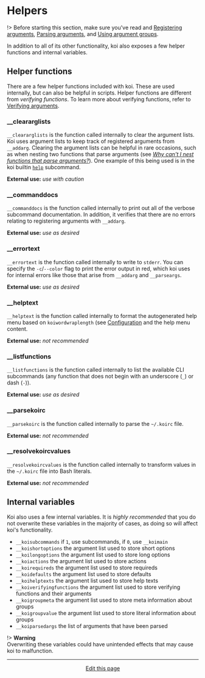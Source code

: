 # Helpers
!> Before starting this section, make sure you've read and [Registering arguments](/registering_arguments), [Parsing arguments](/parsing_arguments), and [Using argument groups](/using_argument_groups).

In addition to all of its other functionality, koi also exposes a few helper functions and internal variables.

## Helper functions
There are a few helper functions included with koi. These are used internally, but can also be helpful in scripts. Helper functions are different from _verifying functions_. To learn more about verifying functions, refer to [Verifying arguments](/verifying_arguments?id=verifying-functions).

### __cleararglists

`__cleararglists` is the function called internally to clear the argument lists. Koi uses argument lists to keep track of registered arguments from `__addarg`. Clearing the argument lists can be helpful in rare occasions, such as when nesting two functions that parse arguments (see *[Why can't I nest functions that parse arguments?](/faq?id=why-can39t-i-nest-functions-that-parse-arguments)*). One example of this being used is in the koi builtin [`help`](/using_subcommands?id=help) subcommand.

**External use:** _use with caution_

### __commanddocs

`__commanddocs` is the function called internally to print out all of the verbose subcommand documentation. In addition, it verifies that there are no errors relating to registering arguments with `__addarg`. 

**External use:** _use as desired_

### __errortext

`__errortext` is the function called internally to write to `stderr`. You can specify the `-c`/`--color` flag to print the error output in red, which koi uses for internal errors like those that arise from `__addarg` and `__parseargs`.

**External use:** _use as desired_

### __helptext

`__helptext` is the function called internally to format the autogenerated help menu based on `koiwordwraplength` (see [Configuration](/configuration) and the help menu content.

**External use:** _not recommended_

### __listfunctions

`__listfunctions` is the function called internally to list the available CLI subcommands (any function that does not begin with an underscore (`_`) or dash (`-`)).

**External use:** _use as desired_

### __parsekoirc

`__parsekoirc` is the function called internally to parse the `~/.koirc` file.

**External use:** _not recommended_

### __resolvekoircvalues

`__resolvekoircvalues` is the function called internally to transform values in the `~/.koirc` file into Bash literals.

**External use:** _not recommended_

## Internal variables
Koi also uses a few internal variables. It is _highly recommended_ that you do not overwrite these variables in the majority of cases, as doing so will affect koi's functionality.
* `__koisubcommands` if `1`, use subcommands, if `0`, use `__koimain`
* `__koishortoptions` the argument list used to store short options
* `__koilongoptions` the argument list used to store long options
* `__koiactions` the argument list used to store actions
* `__koirequireds` the argument list used to store requireds
* `__koidefaults` the argument list used to store defaults
* `__koihelptexts` the argument list used to store help texts
* `__koiverifyingfunctions` the argument list used to store verifying functions and their arguments
* `__koigroupmeta` the argument list used to store meta information about groups
* `__koigroupvalue` the argument list used to store literal information about groups
* `__koiparsedargs` the list of arguments that have been parsed

!> **Warning**<br>Overwriting these variables could have unintended effects that may cause koi to malfunction.

<hr>
<div style="text-align:center">
	<a class="edit-link" href="https://github.com/wcarhart/docs/blob/master/docs/koi/helpers.md" target="_blank"><i class="fas fa-edit"></i> Edit this page</a>
</div>